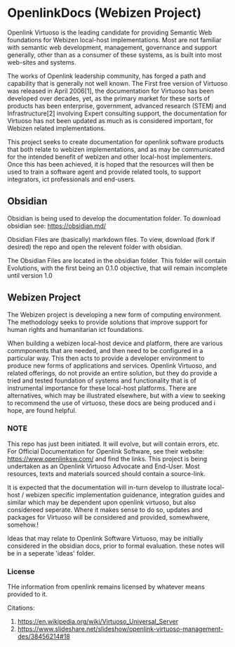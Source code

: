 # OpenlinkDocs (Webizen Project)

Openlink Virtuoso is the leading candidate for providing Semantic Web foundations for Webizen local-host implementations.  Most are not familiar with semantic web development, management, governance and support generally, other than as a consumer of these systems, as is built into most web-sites and systems.

The works of Openlink leadership community, has forged a path and capability that is generally not well known.  The First free version of Virtuoso was released in April 2006[1], the documentation for Virtuoso has been developed over decades, yet, as the primary market for these sorts of products has been enterprise, government, advanced research (STEM) and Infrastructure[2] involving Expert consulting support, the documentation for Virtuoso has not been updated as much as is considered important, for Webizen related implementations.

This project seeks to create documentation for openlink software products that both relate to webizen implementations, and as may be communicated for the intended benefit of webizen and other local-host implementers.  Once this has been achieved, it is hoped that the resources will then be used to train a software agent and provide related tools, to support integrators, ict professionals and end-users.

## Obsidian 

Obsidian is being used to develop the documentation folder.  To download obsidian see: https://obsidian.md/ 

Obsidian Files are (basically) markdown files.  To view, download (fork if desired) the repo and open the relevent folder with obsidian. 

The Obsidian Files are located in the obsidian folder.  This folder will contain Evolutions, with the first being an 0.1.0 objective, that will remain incomplete until version 1.0


## Webizen Project

The Webizen project is developing a new form of computing environment.  The methodology seeks to provide solutions that improve support for human rights and humanitarian ict foundations.

When building a webizen local-host device and platform, there are various commponents that are needed, and then need to be configured in a particular way.  This then acts to provide a developer environment to produce new forms of applications and services.  Openlink Virtuoso, and related offerings, do not provide an entire solution, but they do provide a tried and tested foundation of systems and functionality that is of instrumental importance for these local-host platforms.  There are alternatives, which may be illustrated elsewhere, but with a view to seeking to recommend the use of virtuoso, these docs are being produced and i hope, are found helpful.

### NOTE

This repo has just been initiated.  It will evolve, but will contain errors, etc.  For Official Documentation for Openlink Software, see their website: https://www.openlinksw.com/ and find the links.  This project is being undertaken as an Openlink Virtuoso Advocate and End-User.  Most resources, texts and materials sourced should contain a source-link.

It is expected that the documentation will in-turn develop to illustrate local-host / webizen specific implementation guidenance, integration guides and similar which may be dependent upon openlink virtuoso, but also considereed seperate.  Where it makes sense to do so, updates and packages for Virtuoso will be considered and provided, somewhwere, somehow.! 

Ideas that may relate to Openlink Software Virtuoso, may be initially considered in the obsidian docs, prior to formal evaluation. these notes will be in a seperate 'ideas' folder.


### License

THe information from openlink remains licensed by whatever means provided to it.  





Citations:

1. https://en.wikipedia.org/wiki/Virtuoso_Universal_Server
2. https://www.slideshare.net/slideshow/openlink-virtuoso-management-des/38456214#18 